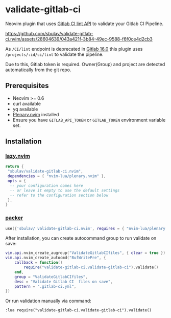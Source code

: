 # validate-gitlab-ci

Neovim plugin that uses [Gitlab CI lint
API](https://docs.gitlab.com/ee/api/lint.html#validate-a-ci-yaml-configuration-with-a-namespace)
to validate your Gitlab CI Pipeline.


https://github.com/sbulav/validate-gitlab-ci.nvim/assets/28604639/043a421f-3b84-49ec-9588-f6f0ce4d2cb3



As `/CI/lint` endpoint is deprecated in [Gitlab
16.0](https://docs.gitlab.com/ee/update/deprecations.html?removal_milestone=16.0#post-cilint-api-endpoint-deprecated)
this plugin uses `/projects/:id/ci/lint` to validate the pipeline.

Due to this, Gitlab token is required. Owner(Group) and project are detected
automatically from the git repo.

## Prerequisites

- Neovim >= 0.6
- curl available
- yq available
- [Plenary.nvim](https://github.com/nvim-lua/plenary.nvim) installed
- Ensure you have `GITLAB_API_TOKEN` or `GITLAB_TOKEN` environment variable set.

## Installation

### [lazy.nvim](https://github.com/folke/lazy.nvim)

```lua
return {
 "sbulav/validate-gitlab-ci.nvim",
 dependencies = { "nvim-lua/plenary.nvim" },
 opts = {
  -- your configuration comes here
  -- or leave it empty to use the default settings
  -- refer to the configuration section below
 },
}
```

### [packer](https://github.com/lewis6991/pckr.nvim)

```lua
use({'sbulav/ validate-gitlab-ci.nvim', requires = { "nvim-lua/plenary.nvim" } })
```


After installation, you can create autocommand group to run validate on save:

```lua
vim.api.nvim_create_augroup("ValidateGitlabCIfiles", { clear = true })
vim.api.nvim_create_autocmd("BufWritePre", {
    callback = function()
        require("validate-gitlab-ci.validate-gitlab-ci").validate()
    end,
    group = "ValidateGitlabCIfiles",
    desc = "Validate Gitlab CI  files on save",
    pattern = ".gitlab-ci.yml",
})
```

Or run validation manually via command:

```
:lua require("validate-gitlab-ci.validate-gitlab-ci").validate()
```
